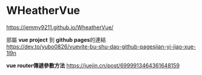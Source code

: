 # WHeatherVue  

https://jemmy9211.github.io/WheatherVue/  

部屬 **vue project** 到 **github pages**的連結  
https://dev.to/yubo0826/vuevite-bu-shu-dao-github-pagesjian-yi-jiao-xue-1l9n  

**vue router傳遞參數方法**
https://juejin.cn/post/6999913464361648159
